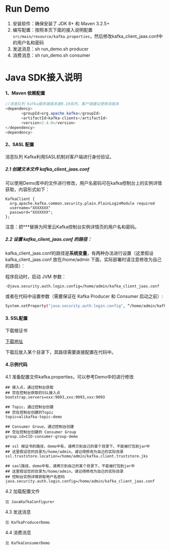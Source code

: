 # Run Demo

1. 安装软件：确保安装了 JDK 8+ 和 Maven 3.2.5+
2. 编写配置：按照本页下面的接入说明配置`src/main/resource/kafka.properties`，然后修改kafka_client_jaas.conf中的用户名和密码
3. 发送消息：sh run_demo.sh producer
4. 消费消息：sh run_demo.sh consumer


# Java SDK接入说明

#### 1、Maven 依赖配置

```java
//消息队列 Kafka服务端版本是0.10系列，客户端建议使用该版本
<dependency>
       <groupId>org.apache.kafka</groupId>
       <artifactId>kafka-clients</artifactId>
       <version>2.4.0</version>
</dependency>
<dependency>
```
#### 2、SASL 配置  
 
消息队列 Kafka利用SASL机制对客户端进行身份验证。       
##### 2.1 创建文本文件 kafka\_client\_jaas.conf
可以使用Demo库中的文件进行修改，用户名密码可在kafka控制台上的实例详情获取，内容形式如下：

```
KafkaClient {
  org.apache.kafka.common.security.plain.PlainLoginModule required
  username="XXXXXXX"
  password="XXXXXXX";
};
```
  
注意：把\*\*\*替换为阿里云Kafka控制台实例详情页的用户名和密码。

##### 2.2 设置 kafka\_client\_jaas.conf 的路径：

kafka\_client\_jaas.conf的路径是**系统变量**，有两种办法进行设置（这里假设 kafka\_client\_jaas.conf 放在/home/admin 下面，实际部署时请注意修改为自己的路径）：
   
   程序启动时，启动 JVM 参数：

 ```bash
 -Djava.security.auth.login.config=/home/admin/kafka_client_jaas.conf
 ```

 或者在代码中设置参数（需要保证在 Kafka Producer 和 Consumer 启动之前）:

 ```bash
 System.setProperty("java.security.auth.login.config", “/home/admin/kafka_client_jaas.conf");
 ```

#### 3. SSL配置

下载根证书

[下载地址](http://common-read-files.oss-cn-shanghai.aliyuncs.com/kafka.client.truststore.jks)

下载后放入某个目录下，其路径需要直接配置在代码中。


#### 4.示例代码

4.1 准备配置文件kafka.properties，可以参考Demo中的进行修改
```
## 接入点，通过控制台获取
## 您在控制台获取的SSL接入点
bootstrap.servers=xxx:9093,xxx:9093,xxx:9093

## Topic，通过控制台创建
## 您在控制台创建的Topic
topic=alikafka-topic-demo

## Consumer Grouo，通过控制台创建
## 您在控制台创建的 Consumer Group
group.id=CID-consumer-group-demo

## ssl 根证书的路径，demo中有，请拷贝到自己的某个目录下，不能被打包到jar中
## 这里假设您的目录为/home/admin，请记得修改为自己的实际目录
ssl.truststore.location=/home/admin/kafka.client.truststore.jks

## sasl路径，demo中有，请拷贝到自己的某个目录下，不能被打包到jar中
## 这里假设您的目录为/home/admin，请记得修改为自己的实际目录
## 控制台实例详情获取用户名密码
java.security.auth.login.config=/home/admin/kafka_client_jaas.conf
```
4.2 加载配置文件
```
见 JavaKafkaConfigurer
```

4.3 发送消息
```
见 KafkaProducerDemo
```

4.4 消费消息
```
见 KafkaConsumerDemo
```


